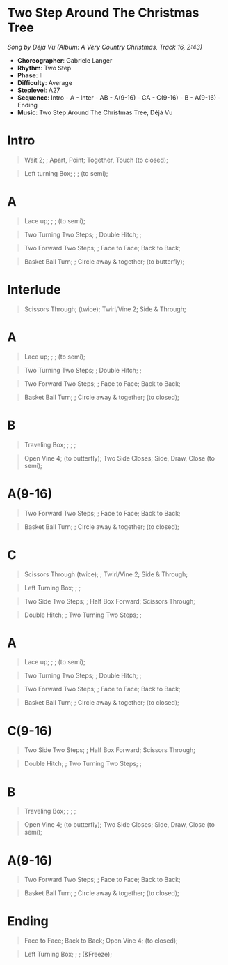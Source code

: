 # Two Step Around The Christmas Tree
*Song by Déjà Vu (Album: A Very Country Christmas, Track 16, 2:43)*

* **Choreographer**: Gabriele Langer
* **Rhythm**: Two Step
* **Phase**: II
* **Difficulty**: Average
* **Steplevel**: A27
* **Sequence**: Intro - A - Inter - AB - A(9-16) - CA - C(9-16) - B - A(9-16) - Ending
* **Music**: Two Step Around The Christmas Tree, Déjà Vu

# Intro

> Wait 2; ; Apart, Point; Together, Touch (to closed);

> Left turning Box; ; ; (to semi);

# A

> Lace up; ; ; (to semi); 

> Two Turning Two Steps; ; Double Hitch; ;

> Two Forward Two Steps; ; Face to Face; Back to Back;

> Basket Ball Turn; ; Circle away & together; (to butterfly);

# Interlude

> Scissors Through; (twice); Twirl/Vine 2; Side & Through;

# A

> Lace up; ; ; (to semi); 

> Two Turning Two Steps; ; Double Hitch; ;

> Two Forward Two Steps; ; Face to Face; Back to Back;

> Basket Ball Turn; ; Circle away & together; (to closed);

# B

> Traveling Box; ; ; ;

> Open Vine 4; (to butterfly); Two Side Closes; Side, Draw, Close (to semi);

# A(9-16)

> Two Forward Two Steps; ; Face to Face; Back to Back;

> Basket Ball Turn; ; Circle away & together; (to closed);

# C

> Scissors Through (twice); ; Twirl/Vine 2; Side & Through;

> Left Turning Box; ; ;

> Two Side Two Steps; ; Half Box Forward; Scissors Through;

> Double Hitch; ; Two Turning Two Steps; ;

# A

> Lace up; ; ; (to semi); 

> Two Turning Two Steps; ; Double Hitch; ;

> Two Forward Two Steps; ; Face to Face; Back to Back;

> Basket Ball Turn; ; Circle away & together; (to closed);

# C(9-16)

> Two Side Two Steps; ; Half Box Forward; Scissors Through;

> Double Hitch; ; Two Turning Two Steps; ;

# B

> Traveling Box; ; ; ;

> Open Vine 4; (to butterfly); Two Side Closes; Side, Draw, Close (to semi);

# A(9-16)

> Two Forward Two Steps; ; Face to Face; Back to Back;

> Basket Ball Turn; ; Circle away & together; (to closed);

# Ending

> Face to Face; Back to Back; Open Vine 4; (to closed);

> Left Turning Box; ; ; (&Freeze);